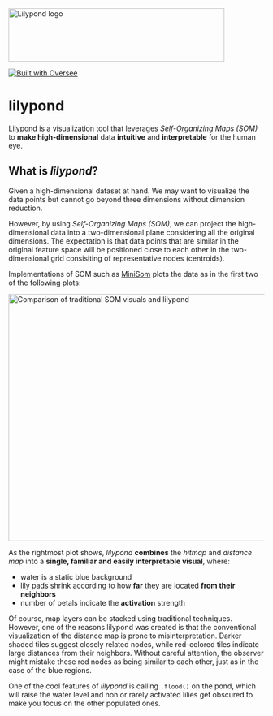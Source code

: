 <img width="425" height="105" alt="Lilypond logo" src="https://github.com/user-attachments/assets/38fe54f2-3b01-4215-a263-57a7205fd8bf" />

[![Built with Oversee](https://img.shields.io/badge/Built%20with-Oversee-4e37f5?style=flat)](https://app.overseelabs.xyz)

# lilypond

Lilypond is a visualization tool that leverages _Self-Organizing Maps (SOM)_ to **make high-dimensional** data **intuitive** and **interpretable** for the human eye.

## What is *lilypond*?

Given a high-dimensional dataset at hand. We may want to visualize the data points but cannot go beyond three dimensions without dimension reduction.

However, by using *Self-Organizing Maps (SOM)*, we can project the high-dimensional data into a two-dimensional plane considering all the original dimensions. The expectation is that data points that are similar in the original feature space will be positioned close to each other in the two-dimensional grid consisiting of representative nodes (centroids).

Implementations of SOM such as [MiniSom](https://github.com/JustGlowing/minisom) plots the data as in the first two of the following plots:

<img width="1181" height="487" alt="Comparison of traditional SOM visuals and lilypond" src="https://github.com/user-attachments/assets/65879725-6768-4114-b584-3377ef0dbf20" />

As the rightmost plot shows, *lilypond* **combines** the *hitmap* and *distance map* into a **single, familiar and easily interpretable visual**, where:

* water is a static blue background
* lily pads shrink according to how **far** they are located **from their neighbors**
* number of petals indicate the **activation** strength

Of course, map layers can be stacked using traditional techniques. However, one of the reasons lilypond was created is that the conventional visualization of the distance map is prone to misinterpretation. Darker shaded tiles suggest closely related nodes, while red-colored tiles indicate large distances from their neighbors. Without careful attention, the observer might mistake these red nodes as being similar to each other, just as in the case of the blue regions.

One of the cool features of _lilypond_ is calling `.flood()` on the pond, which will raise the water level and non or rarely activated lilies get obscured to make you focus on the other populated ones.
